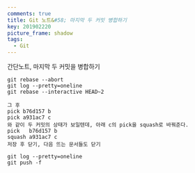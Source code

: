 ```yaml
---
comments: true
title: Git 노트&#58; 마지막 두 커밋 병합하기
key: 201902220
picture_frame: shadow
tags:
  - Git
---
```


간단노트, 마지막 두 커밋을 병합하기

<!--more-->

    git rebase --abort
    git log --pretty=oneline
    git rebase --interactive HEAD~2
    
    그 후
    pick b76d157 b
    pick a931ac7 c
    와 같이 두 커밋의 상태가 보일텐데, 아래 c의 pick을 squash로 바꿔준다.
    pick   b76d157 b
    squash a931ac7 c
    저장 후 닫기, 다음 뜨는 문서들도 닫기
    
    git log --pretty=oneline
    git push -f
